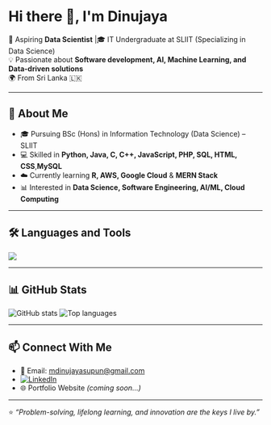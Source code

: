 # Hi there 👋, I'm Dinujaya

🚀 Aspiring **Data Scientist** |🎓 IT Undergraduate at SLIIT (Specializing in Data Science)  
💡 Passionate about **Software development, AI, Machine Learning, and Data-driven solutions**  
🌍 From Sri Lanka 🇱🇰  

---

## 🌟 About Me
- 🎓 Pursuing BSc (Hons) in Information Technology (Data Science) – SLIIT  
- 💻 Skilled in **Python, Java, C, C++, JavaScript, PHP, SQL, HTML, CSS**,**MySQL**  
- ☁️ Currently learning **R, AWS, Google Cloud** & **MERN Stack** 
- 📊 Interested in **Data Science, Software Engineering, AI/ML, Cloud Computing**  

---

## 🛠️ Languages and Tools
<p align="left">
  <img src="https://skillicons.dev/icons?i=python,java,cpp,c,mysql,php,js,html,css,mongodb,express,react,nodejs,postman,git,figma,kotlin,aws,gcp" />
</p>  

---

## 📊 GitHub Stats
<p align="left">
  <img src="https://github-readme-stats-nine-zeta-93.vercel.app/api?username=DinujayaSupun&show_icons=true&theme=tokyonight" alt="GitHub stats" />
  <img src="https://github-readme-stats-nine-zeta-93.vercel.app/api/top-langs/?username=DinujayaSupun&layout=compact&theme=tokyonight&count_private=true" alt="Top languages" />
</p>


---

## 📫 Connect With Me
- 📧 Email: mdinujayasupun@gmail.com
- [![LinkedIn](https://img.shields.io/badge/LinkedIn-Profile-blue?style=flat-square&logo=linkedin&logoColor=white)](https://www.linkedin.com/in/dinujaya-supun-81b161271)  
- 🌐 Portfolio Website *(coming soon...)*

---

⭐️ *“Problem-solving, lifelong learning, and innovation are the keys I live by.”*
